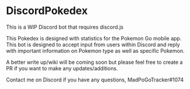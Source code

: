 # DiscordPokedex


This is a WIP Discord bot that requires discord.js

This Pokedex is designed with statistics for the Pokemon Go mobile app.
This bot is designed to accept input from users within Discord and reply with important information on Pokemon type as well as specific Pokemon.

A better write up/wiki will be coming soon but please feel free to create a PR if you want to make any updates/additions.

Contact me on Discord if you have any questions, MadPoGoTracker#1074
